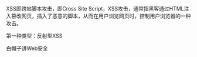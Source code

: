 XSS即跨站脚本攻击，即Cross Site Script，XSS攻击，通常指黑客通过HTML注入篡改网页，插入了恶意的脚本，从而在用户浏览网页时，控制用户浏览器的一种攻击。

第一种类型：反射型XSS

白帽子讲Web安全

